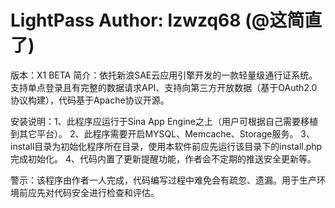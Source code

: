 LightPass
Author: lzwzq68 (@这简直了)
========

版本：X1 BETA
简介：依托新浪SAE云应用引擎开发的一款轻量级通行证系统。支持单点登录且有完整的数据请求API、支持向第三方开放数据（基于OAuth2.0协议构建），代码基于Apache协议开源。

安装说明：1、此程序应运行于Sina App Engine之上（用户可根据自己需要移植到其它平台）。
          2、此程序需要开启MYSQL、Memcache、Storage服务。
          3、install目录为初始化程序所在目录，使用本软件前应先运行该目录下的install.php完成初始化。
          4、代码内置了更新提醒功能，作者会不定期的推送安全更新等。


警示：该程序由作者一人完成，代码编写过程中难免会有疏忽、遗漏。用于生产环境前应先对代码安全进行检查和评估。
